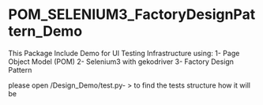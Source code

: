 # POM_SELENIUM3_FactoryDesignPattern_Demo
This Package Include Demo for UI Testing Infrastructure using:  1- Page Object Model (POM) 2- Selenium3 with gekodriver 3- Factory Design Pattern 

please open /Design_Demo/test.py- > to find the tests structure how it will be 
